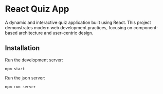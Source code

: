 # React Quiz App

A dynamic and interactive quiz application built using React. This project demonstrates modern web development practices, focusing on component-based architecture and user-centric design.

## Installation

Run the development server:

```
npm start
```

Run the json server:

```
npm run server
```
